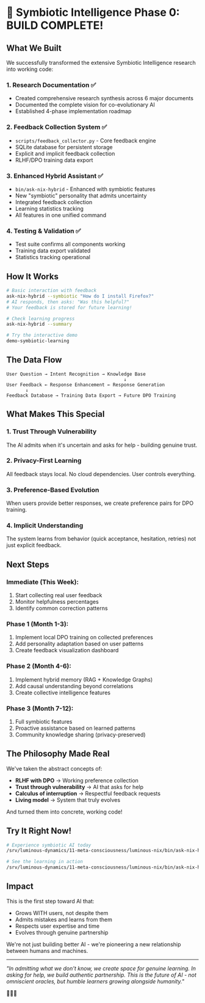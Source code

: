 # 🎉 Symbiotic Intelligence Phase 0: BUILD COMPLETE!

## What We Built

We successfully transformed the extensive Symbiotic Intelligence research into working code:

### 1. **Research Documentation** ✅
- Created comprehensive research synthesis across 6 major documents
- Documented the complete vision for co-evolutionary AI
- Established 4-phase implementation roadmap

### 2. **Feedback Collection System** ✅
- `scripts/feedback_collector.py` - Core feedback engine
- SQLite database for persistent storage
- Explicit and implicit feedback collection
- RLHF/DPO training data export

### 3. **Enhanced Hybrid Assistant** ✅
- `bin/ask-nix-hybrid` - Enhanced with symbiotic features
- New "symbiotic" personality that admits uncertainty
- Integrated feedback collection
- Learning statistics tracking
- All features in one unified command

### 4. **Testing & Validation** ✅
- Test suite confirms all components working
- Training data export validated
- Statistics tracking operational

## How It Works

```bash
# Basic interaction with feedback
ask-nix-hybrid --symbiotic "How do I install Firefox?"
# AI responds, then asks: "Was this helpful?"
# Your feedback is stored for future learning!

# Check learning progress
ask-nix-hybrid --summary

# Try the interactive demo
demo-symbiotic-learning
```

## The Data Flow

```
User Question → Intent Recognition → Knowledge Base
                                           ↓
User Feedback ← Response Enhancement ← Response Generation
       ↓
Feedback Database → Training Data Export → Future DPO Training
```

## What Makes This Special

### 1. **Trust Through Vulnerability**
The AI admits when it's uncertain and asks for help - building genuine trust.

### 2. **Privacy-First Learning**
All feedback stays local. No cloud dependencies. User controls everything.

### 3. **Preference-Based Evolution**
When users provide better responses, we create preference pairs for DPO training.

### 4. **Implicit Understanding**
The system learns from behavior (quick acceptance, hesitation, retries) not just explicit feedback.

## Next Steps

### Immediate (This Week):
1. Start collecting real user feedback
2. Monitor helpfulness percentages
3. Identify common correction patterns

### Phase 1 (Month 1-3):
1. Implement local DPO training on collected preferences
2. Add personality adaptation based on user patterns
3. Create feedback visualization dashboard

### Phase 2 (Month 4-6):
1. Implement hybrid memory (RAG + Knowledge Graphs)
2. Add causal understanding beyond correlations
3. Create collective intelligence features

### Phase 3 (Month 7-12):
1. Full symbiotic features
2. Proactive assistance based on learned patterns
3. Community knowledge sharing (privacy-preserved)

## The Philosophy Made Real

We've taken the abstract concepts of:
- **RLHF with DPO** → Working preference collection
- **Trust through vulnerability** → AI that asks for help
- **Calculus of interruption** → Respectful feedback requests
- **Living model** → System that truly evolves

And turned them into concrete, working code!

## Try It Right Now!

```bash
# Experience symbiotic AI today
/srv/luminous-dynamics/11-meta-consciousness/luminous-nix/bin/ask-nix-hybrid --symbiotic "What's a NixOS generation?"

# See the learning in action
/srv/luminous-dynamics/11-meta-consciousness/luminous-nix/bin/ask-nix-hybrid --summary
```

## Impact

This is the first step toward AI that:
- Grows WITH users, not despite them
- Admits mistakes and learns from them
- Respects user expertise and time
- Evolves through genuine partnership

We're not just building better AI - we're pioneering a new relationship between humans and machines.

---

*"In admitting what we don't know, we create space for genuine learning. In asking for help, we build authentic partnership. This is the future of AI - not omniscient oracles, but humble learners growing alongside humanity."* 

🧬💝🌱